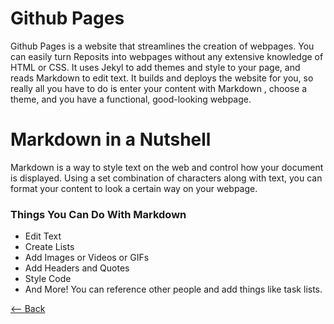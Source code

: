 # Github Pages
Github Pages is a website that streamlines the creation of webpages. You can easily turn Reposits into webpages without any extensive knowledge of HTML or CSS. It uses Jekyl to add themes and style to your page, and reads Markdown to edit text. It builds and deploys the website for you, so really all you have to do is enter your content with Markdown , choose a theme, and you have a functional, good-looking webpage. 

# Markdown in a Nutshell
Markdown is a way to style text on the web and control how your document is displayed. Using a set combination of characters along with text, you can format your content to look a certain way on your webpage. 

### Things You Can Do With Markdown
- Edit Text
- Create Lists
- Add Images or Videos or GIFs 
- Add Headers and Quotes
- Style Code
- And More! You can reference other people and add things like task lists.

[<-- Back](README.md)
